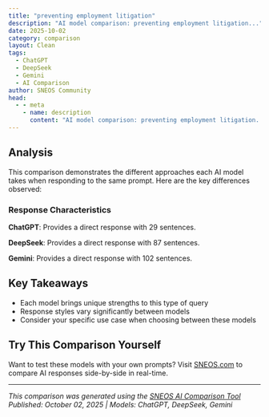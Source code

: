 ```yaml
---
title: "preventing employment litigation"
description: "AI model comparison: preventing employment litigation..."
date: 2025-10-02
category: comparison
layout: Clean
tags:
  - ChatGPT
  - DeepSeek
  - Gemini
  - AI Comparison
author: SNEOS Community
head:
  - - meta
    - name: description
      content: "AI model comparison: preventing employment litigation..."
---
```


<ChatComparison
  title="preventing employment litigation"
  prompt="preventing employment litigation"
  :responses='{"ChatGPT": "Preventing employment litigation is crucial for maintaining a positive workplace environment and avoiding costly legal disputes. Here are some key strategies employers can use:\n\n1. **Develop Clear Policies and Procedures** \n - Create comprehensive employee handbooks outlining workplace policies, code of conduct, anti-discrimination rules, harassment prevention, attendance, and performance expectations. \n - Ensure policies comply with federal, state, and local laws, including the Americans with Disabilities Act (ADA), Family and Medical Leave Act (FMLA), Equal Employment Opportunity (EEO) laws, and wage and hour laws.\n\n2. **Effective Training** \n - Provide regular training for managers and employees on workplace policies, anti-harassment and discrimination prevention, diversity and inclusion, and proper conflict resolution techniques. \n - Train supervisors on how to handle complaints and document employee issues properly.\n\n3. **Clear Communication** \n - Foster open communication between employees and management to address concerns early before they escalate. \n - Encourage employees to report issues or grievances without fear of retaliation.\n\n4. **Consistent Enforcement of Policies** \n - Apply workplace policies consistently to all employees to avoid claims of discrimination or favoritism. \n - Document disciplinary actions and ensure they are fair and well justified.\n\n5. **Thorough Hiring Practices** \n - Use fair and non-discriminatory hiring procedures. \n - Conduct background checks, verify references, and clearly define job roles and qualifications to avoid mismatches.\n\n6. **Proper Documentation** \n - Keep detailed records of employee performance, disciplinary actions, complaints, and investigations. \n - Documentation can be vital if litigation arises.\n\n7. **Promptly Address Complaints** \n - Investigate any complaints or allegations of harassment, discrimination, or wrongdoing promptly and confidentially. \n - Take corrective actions as necessary to resolve issues.\n\n8. **Use Employment Agreements When Appropriate** \n - Consider including arbitration agreements or non-compete clauses where legally permissible to manage disputes outside of court.\n\n9. **Consult Legal Counsel** \n - Regularly review policies and practices with an employment law attorney to ensure compliance and update as laws change.\n\n10. **Promote a Positive Workplace Culture** \n - Cultivate respect, diversity, inclusion, and teamwork to reduce workplace conflicts and enhance employee satisfaction.\n\nBy proactively implementing these strategies, employers can greatly reduce the risk of employment litigation and create a healthier, more productive workplace.", "DeepSeek": "Of course. Preventing employment litigation is a proactive, continuous process centered on building a fair, respectful, and well-documented workplace culture. It\u0027s far more cost-effective and less disruptive than defending against a lawsuit, even if you win.\n\nHere is a comprehensive guide to preventing employment litigation, broken down into key strategies.\n\n### 1. Foundational Policies \u0026 Documentation\n\nThis is your first line of defense. Clear, written policies set expectations and demonstrate good faith.\n\n* **Develop a Robust Employee Handbook:** This is non-negotiable. It should be written in clear, simple language and include policies on:\n * **At-Will Employment:** A clear statement (where applicable) that employment is at-will.\n * **Anti-Discrimination and Harassment:** A strong, detailed policy that defines prohibited behavior, provides multiple reporting channels (including bypassing a supervisor), and guarantees no retaliation.\n * **Code of Conduct:** Expectations for professional behavior.\n * **Leave Policies:** Clear rules for FMLA, sick leave, vacation, and other time off.\n * **Performance Management:** How and when performance reviews are conducted.\n * **Social Media and Technology Use:** Guidelines for appropriate use of company resources and online conduct.\n * **Complaint Procedure:** A clear, step-by-step process for employees to raise concerns.\n* **Require Signed Acknowledgments:** Have every employee sign a form acknowledging they have received, read, and understand the handbook. Keep this form in their personnel file.\n* **Keep Accurate and Consistent Records:** Documentation is critical. Ensure all personnel files are complete and organized.\n * **Job Descriptions:** Accurate, up-to-date descriptions that outline essential functions.\n * **Performance Reviews:** Conduct them regularly and consistently across the organization. They should be honest, fair, and document both strengths and areas for improvement.\n * **Disciplinary Actions:** Document all verbal warnings, written warnings, and performance improvement plans (PIPs). Be specific about the behavior, the expected change, and the consequences of not improving.\n\n### 2. Strategic Hiring \u0026 Onboarding\n\nPrevention starts before an employee\u0027s first day.\n\n* **Train Hiring Managers:** Ensure they understand what questions are illegal to ask (related to age, disability, family status, religion, etc.).\n* **Standardize the Process:** Use a consistent set of job-related questions for all candidates for the same position.\n* **Focus on Job-Related Criteria:** Base hiring decisions solely on skills, experience, and qualifications.\n* **Careful Onboarding:** Use the onboarding process to reinforce company culture, values, and policies. Ensure new hires understand the complaint and anti-harassment procedures.\n\n### 3. Proactive Management \u0026 Training\n\nYour managers are your front line. Their actions can either prevent or trigger lawsuits.\n\n* **Comprehensive Manager Training:** This is one of the most important investments you can make. Train managers on:\n * **Discrimination and Harassment Prevention:** They must be able to identify it, stop it, and know the reporting procedure.\n * **The FMLA, ADA, and Other Leave Laws:** Understanding interactive processes, reasonable accommodations, and leave entitlements.\n * **Effective Documentation:** How to write factual, non-emotional performance reviews and disciplinary memos.\n * **How to Avoid Retaliation:** This is a huge source of litigation. Managers must understand that any adverse action against an employee who made a complaint can be seen as retaliation.\n* **Promote Consistent Application of Policies:** Enforce rules equally for everyone. Inconsistency can be evidence of discrimination.\n* **Foster Open Communication:** Create an environment where employees feel comfortable bringing concerns to their manager or HR *before* they become formal complaints.\n\n### 4. Effective Performance Management \u0026 Discipline\n\nHow you handle underperformance and misconduct is critical.\n\n* **Be Timely and Specific:** Address issues as they arise. Don\u0027t let problems fester. Documentation should be factual, not emotional (e.g., \u0022You were 30 minutes late on Monday, Tuesday, and Thursday\u0022 vs. \u0022You have a terrible attitude\u0022).\n* **Use Progressive Discipline:** Where appropriate, follow a steps: verbal warning -\u003E written warning -\u003E final warning -\u003E termination. This demonstrates fairness and gives the employee a chance to correct the behavior.\n * *Exception:* For egregious misconduct (theft, violence, harassment), immediate termination may be appropriate.\n* **Conduct Fair and Thorough Investigations:** When a complaint is made, investigate immediately.\n * Be neutral and objective.\n * Interview the complainant, the accused, and any relevant witnesses.\n * Document the investigation steps and findings.\n * Take appropriate, proportionate action based on the findings.\n\n### 5. Safe \u0026 Lawful Termination Process\n\nEven well-managed terminations carry risk, but you can minimize it.\n\n* **Plan the Termination Meeting:** Have at least two company representatives present (e.g., the manager and an HR representative).\n* **Be Brief, Factual, and Final:** State the decision clearly and concisely, citing the legitimate, non-discriminatory reason (e.g., \u0022We are terminating your employment due to continued performance issues despite the written warning and PIP on [date]\u0022).\n* **Avoid Debates:** Do not get drawn into an argument. The decision is final.\n* **Prepare the Final Paycheck:** Ensure you are in compliance with state laws regarding final pay (e.g., some states require immediate payment).\n* **Consider a Separation Agreement:** For higher-risk terminations or to gain a full release of claims, you may offer a severance package in exchange for a signed separation agreement. **This must be drafted by an attorney.**\n\n### 6. Special Considerations \u0026 Legal Compliance\n\n* **Wage and Hour Laws:** Misclassifying employees as exempt from overtime is a common and costly mistake. Audit your classifications and ensure non-exempt employees are paid for all hours worked, including overtime.\n* **Reasonable Accommodation (ADA):** Engage in a good-faith \u0022interactive process\u0022 with employees who request accommodations for a disability.\n* **Leave Laws (FMLA, State-Specific):** Track leave accurately and guarantee job restoration as required by law.\n* **Consult an Employment Attorney:** Have a relationship with an employment lawyer for:\n * Reviewing your handbook and key policies.\n * Advising on high-risk situations (like a senior-level termination).\n * Conducting a periodic audit of your practices.\n\n---\n\n### The Golden Rule of Litigation Prevention\n\n**Treat employees with dignity, respect, and fairness.** Most lawsuits are filed by employees who feel they were treated unfairly, humiliated, or that no one listened to them. A culture of transparency and respect is your single most powerful shield against litigation.\n\nBy implementing these strategies, you create a defensive framework that not only minimizes legal risk but also builds a more positive, productive, and resilient organization.", "Gemini": "Preventing employment litigation is a crucial aspect of running a successful and legally compliant business. Here\u0027s a comprehensive guide to help you minimize your risk:\n\n**I. Foundation: Strong HR Policies and Practices**\n\n* **Develop a Comprehensive Employee Handbook:**\n * Clearly define company policies, procedures, and expectations.\n * Cover topics such as:\n * Equal Employment Opportunity (EEO)\n * Anti-Discrimination and Harassment (including Sexual Harassment)\n * Diversity, Equity, and Inclusion (DEI)\n * Workplace Conduct\n * Code of Ethics\n * Performance Management\n * Compensation and Benefits\n * Leave Policies (e.g., sick leave, vacation, FMLA)\n * Attendance\n * Technology Use\n * Confidentiality\n * Employee Privacy\n * Disciplinary Procedures\n * Termination Policy (including At-Will statement where applicable and legally permissible)\n * Complaint Procedures\n * ADA Accommodation Policy\n * Regularly review and update the handbook to reflect changes in laws and company practices.\n * Have employees acknowledge receipt and understanding of the handbook in writing.\n\n* **Consistent Application of Policies:**\n * Apply policies fairly and consistently across all employees, regardless of protected characteristics (race, religion, gender, age, disability, etc.).\n * Document all policy enforcement actions.\n * Train managers to consistently and fairly apply policies.\n\n* **Establish Clear Hiring Practices:**\n * Job descriptions should be accurate and reflect essential job functions.\n * Avoid discriminatory language in job postings and during interviews.\n * Use structured interviews with pre-determined questions.\n * Focus on job-related qualifications and skills during the interview process.\n * Conduct thorough background checks (consistent with legal requirements and consent).\n * Maintain records of the hiring process.\n\n* **Performance Management System:**\n * Implement a formal performance management system with regular feedback.\n * Provide timely and constructive feedback to employees.\n * Document performance issues and improvement plans.\n * Use performance reviews to set goals and expectations.\n * Base compensation and promotion decisions on performance.\n * Train managers on conducting effective performance reviews.\n\n**II. Key Areas of Risk Management**\n\n* **Discrimination and Harassment Prevention:**\n * Conduct regular training for all employees, including managers, on anti-discrimination and anti-harassment policies.\n * Clearly define what constitutes harassment (including sexual harassment) and discrimination.\n * Establish a clear and effective complaint procedure.\n * Promptly and thoroughly investigate all complaints of discrimination or harassment.\n * Take appropriate corrective action when violations are found.\n * Create a culture of respect and inclusivity.\n\n* **Wage and Hour Compliance:**\n * Accurately classify employees as exempt or non-exempt under the Fair Labor Standards Act (FLSA) and state laws. Incorrect classification is a frequent source of litigation.\n * Pay employees minimum wage and overtime as required by law.\n * Maintain accurate time records.\n * Comply with state and local laws regarding meal and break periods.\n * Understand and correctly apply rules related to independent contractors vs. employees. Misclassification can lead to significant penalties.\n\n* **Leave Management (FMLA, ADA, State/Local Laws):**\n * Understand and comply with the Family and Medical Leave Act (FMLA) and applicable state leave laws.\n * Provide reasonable accommodations to employees with disabilities under the Americans with Disabilities Act (ADA).\n * Have a clear process for handling leave requests and accommodation requests.\n * Document all leave-related decisions.\n * Train managers on leave laws and accommodation requirements.\n * Return-to-work policies should be consistently applied and legally compliant.\n\n* **Discipline and Termination:**\n * Follow a progressive discipline process (e.g., verbal warning, written warning, suspension, termination).\n * Document all disciplinary actions.\n * Ensure that discipline is based on legitimate, non-discriminatory reasons.\n * Conduct a thorough investigation before terminating an employee.\n * Offer severance agreements (with legal review) when appropriate.\n * Maintain consistent termination procedures.\n * Consult with legal counsel before terminating an employee if there are any concerns about potential legal claims.\n * Provide clear and consistent reasons for termination.\n\n* **Employee Privacy:**\n * Comply with all applicable privacy laws (e.g., HIPAA, state privacy laws).\n * Have a clear policy on employee monitoring (e.g., video surveillance, email monitoring).\n * Protect employee personal information.\n\n* **Workplace Safety:**\n * Comply with OSHA (Occupational Safety and Health Administration) regulations.\n * Provide a safe working environment.\n * Train employees on safety procedures.\n * Investigate workplace accidents and implement corrective actions.\n\n* **Immigration Compliance:**\n * Verify employees\u0027 eligibility to work in the United States (I-9 compliance).\n * Comply with immigration laws and regulations.\n\n* **Retaliation Prevention:**\n * Prohibit retaliation against employees who report discrimination, harassment, or other illegal activities.\n * Take all complaints of retaliation seriously.\n * Train managers on preventing retaliation.\n\n**III. Training and Communication**\n\n* **Manager Training:**\n * Provide comprehensive training to managers on employment law, HR policies, and best practices.\n * Train managers on how to handle employee complaints, conduct investigations, and manage performance.\n * Regularly update manager training to reflect changes in the law.\n* **Employee Training:**\n * Provide training to all employees on company policies, anti-discrimination, anti-harassment, and other relevant topics.\n* **Open Communication:**\n * Encourage open communication between employees and management.\n * Establish channels for employees to raise concerns and report issues.\n * Create a culture of transparency and accountability.\n\n**IV. Documentation and Recordkeeping**\n\n* **Maintain Accurate Records:**\n * Keep thorough and accurate records of all employment-related matters, including:\n * Job descriptions\n * Applications\n * Interview notes\n * Performance reviews\n * Disciplinary actions\n * Termination records\n * Leave requests\n * Accommodation requests\n * Wage and hour records\n * Training records\n * Complaint investigations\n * Retain records for the required retention periods under applicable laws.\n\n**V. Proactive Measures**\n\n* **Regular Audits:**\n * Conduct regular HR audits to identify potential compliance issues.\n * Review policies, procedures, and practices to ensure they are up-to-date and effective.\n* **Stay Informed:**\n * Stay informed about changes in employment laws and regulations.\n * Subscribe to HR publications and attend HR conferences.\n* **Seek Legal Counsel:**\n * Consult with an employment law attorney on a regular basis to ensure compliance and to address any legal concerns.\n * Involve legal counsel in significant HR decisions, such as terminations or major policy changes.\n* **Employee Surveys:** Consider conducting employee surveys to gauge morale, identify potential problems, and get feedback. Address issues identified.\n\n**VI. When a Claim Arises**\n\n* **Respond Promptly:** Respond to any legal claims promptly and professionally.\n* **Conduct a Thorough Investigation:** Conduct a thorough investigation of the claim.\n* **Consult with Legal Counsel:** Immediately consult with an employment law attorney.\n* **Preserve Evidence:** Preserve all relevant documents and information.\n* **Consider Mediation or Settlement:** Explore options for resolving the claim through mediation or settlement.\n\n**Key Takeaways:**\n\n* **Prevention is Key:** The best way to prevent employment litigation is to create a legally compliant and ethical workplace.\n* **Consistency is Crucial:** Apply policies consistently and fairly to all employees.\n* **Documentation is Essential:** Maintain thorough and accurate records of all employment-related matters.\n* **Training is Vital:** Provide regular training to managers and employees on employment law and HR policies.\n* **Legal Counsel is Invaluable:** Consult with an employment law attorney to ensure compliance and to address any legal concerns.\n\nBy implementing these strategies, you can significantly reduce your risk of employment litigation and create a more positive and productive workplace. Remember that employment law is complex and constantly evolving, so ongoing vigilance and proactive measures are essential.\n"}' 
  published-date="01:52"
/>

## Analysis

This comparison demonstrates the different approaches each AI model takes when responding to the same prompt. Here are the key differences observed:

### Response Characteristics

**ChatGPT**: Provides a direct response with 29 sentences. 

**DeepSeek**: Provides a direct response with 87 sentences. 

**Gemini**: Provides a direct response with 102 sentences. 

## Key Takeaways

- Each model brings unique strengths to this type of query
- Response styles vary significantly between models
- Consider your specific use case when choosing between these models

## Try This Comparison Yourself

Want to test these models with your own prompts? Visit [SNEOS.com](https://sneos.com) to compare AI responses side-by-side in real-time.

---

*This comparison was generated using the [SNEOS AI Comparison Tool](https://sneos.com)*
*Published: October 02, 2025 | Models: ChatGPT, DeepSeek, Gemini*
